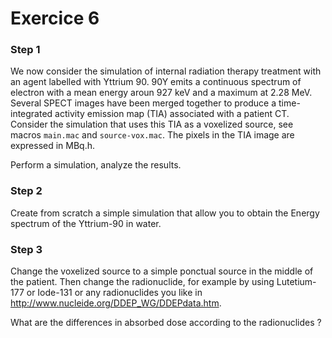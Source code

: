# Exercice 6


### Step 1

We now consider the simulation of internal radiation therapy treatment with an agent labelled with Yttrium 90. 90Y emits a continuous spectrum of electron with a mean energy aroun 927 keV and a maximum at 2.28 MeV. Several SPECT images have been merged together to produce a time-integrated activity emission map (TIA) associated with a patient CT. Consider the simulation that uses this TIA as a voxelized source, see macros ```main.mac``` and ```source-vox.mac```. The pixels in the TIA image are expressed in MBq.h. 

Perform a simulation, analyze the results.

### Step 2

Create from scratch a simple simulation that allow you to obtain the Energy spectrum of the Yttrium-90 in water. 

### Step 3

Change the voxelized source to a simple ponctual source in the middle of the patient. Then change the radionuclide, for example by using Lutetium-177 or Iode-131 or any radionuclides you like in http://www.nucleide.org/DDEP_WG/DDEPdata.htm.

What are the differences in absorbed dose according to the radionuclides ?




